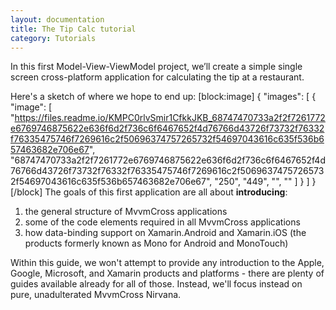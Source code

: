 ```yaml
---
layout: documentation
title: The Tip Calc tutorial
category: Tutorials
---
```

In this first Model-View-ViewModel project, we’ll create a simple single screen cross-platform application for calculating the tip at a restaurant.

Here's a sketch of where we hope to end up:
[block:image]
{
  "images": [
    {
      "image": [
        "https://files.readme.io/KMPC0rlvSmir1CfkkJKB_68747470733a2f2f7261772e6769746875622e636f6d2f736c6f6467652f4d76766d43726f73732f76332f76335475746f7269616c2f50696374757265732f54697043616c635f536b657463682e706e67",
        "68747470733a2f2f7261772e6769746875622e636f6d2f736c6f6467652f4d76766d43726f73732f76332f76335475746f7269616c2f50696374757265732f54697043616c635f536b657463682e706e67",
        "250",
        "449",
        "",
        ""
      ]
    }
  ]
}
[/block]
The goals of this first application are all about **introducing**:

1. the general structure of MvvmCross applications
2. some of the code elements required in all MvvmCross applications
3. how data-binding support on Xamarin.Android and Xamarin.iOS (the products formerly known as Mono for Android and MonoTouch)

Within this guide, we won't attempt to provide any introduction to the Apple, Google, Microsoft, and Xamarin products and platforms - there are plenty of guides available already for all of those. Instead, we'll focus instead on pure, unadulterated MvvmCross Nirvana.